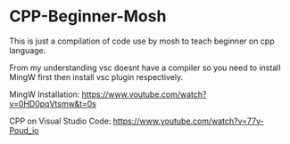 # CPP-Beginner-Mosh

This is just a compilation of code use by mosh to teach beginner on cpp language.

From my understanding vsc doesnt have a compiler so you need to install MingW first then install vsc plugin respectively.

MingW Installation: 
https://www.youtube.com/watch?v=0HD0pqVtsmw&t=0s

CPP on Visual Studio Code: 
https://www.youtube.com/watch?v=77v-Poud_io
